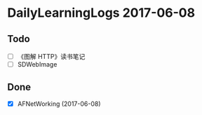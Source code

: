 # DailyLearningLogs  2017-06-08

## Todo


- [ ] 《图解 HTTP》读书笔记
- [ ] SDWebImage

## Done
- [x] AFNetWorking (2017-06-08)


